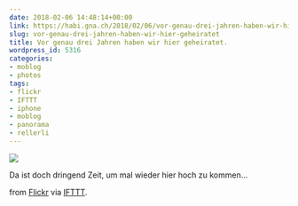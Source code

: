 ```yaml
---
date: 2018-02-06 14:48:14+00:00
link: https://habi.gna.ch/2018/02/06/vor-genau-drei-jahren-haben-wir-hier-geheiratet/
slug: vor-genau-drei-jahren-haben-wir-hier-geheiratet
title: Vor genau drei Jahren haben wir hier geheiratet.
wordpress_id: 5316
categories:
- moblog
- photos
tags:
- flickr
- IFTTT
- iphone
- moblog
- panorama
- rellerli
---
```


![](https://static.flickr.com/5/4695/28334005389_8df21c96db_b.jpg)

Da ist doch dringend Zeit, um mal wieder hier hoch zu kommen...

from [Flickr](https://flic.kr/p/KaMbEi) via [IFTTT](https://ifttt.com/?ref=da&site=wordpress).
